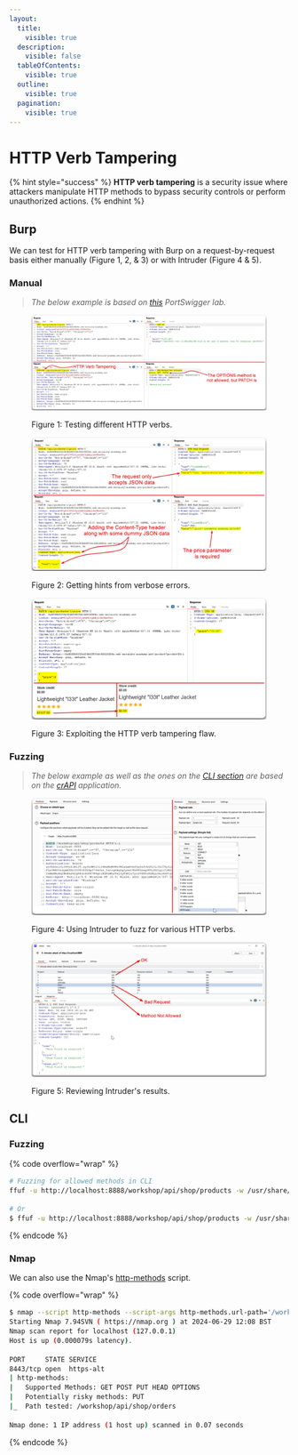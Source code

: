 ```yaml
---
layout:
  title:
    visible: true
  description:
    visible: false
  tableOfContents:
    visible: true
  outline:
    visible: true
  pagination:
    visible: true
---
```


# HTTP Verb Tampering

{% hint style="success" %}
**HTTP verb tampering** is a security issue where attackers manipulate HTTP methods to bypass security controls or perform unauthorized actions.
{% endhint %}

## Burp

We can test for HTTP verb tampering with Burp on a request-by-request basis either manually (Figure 1, 2, & 3) or with Intruder (Figure 4 & 5).

### Manual

> _The below example is based on_ [_this_](https://portswigger.net/web-security/api-testing/lab-exploiting-unused-api-endpoint) _PortSwigger lab._

<figure><img src="../../../.gitbook/assets/api_verb_tampering_1.png" alt=""><figcaption><p>Figure 1: Testing different HTTP verbs.</p></figcaption></figure>

<figure><img src="../../../.gitbook/assets/api_verb_tampering_2.png" alt=""><figcaption><p>Figure 2: Getting hints from verbose errors.</p></figcaption></figure>

<figure><img src="../../../.gitbook/assets/api_verb_tampering_3.png" alt=""><figcaption><p>Figure 3: Exploiting the HTTP verb tampering flaw.</p></figcaption></figure>

### Fuzzing

> _The below example as well as the ones on the_ [_CLI section_](http-verb-tampering.md#cli) _are based on the_ [_crAPI_](https://github.com/OWASP/crAPI) _application._

<figure><img src="../../../.gitbook/assets/api_verb_tampering_intruder_1.png" alt=""><figcaption><p>Figure 4: Using Intruder to fuzz for various HTTP verbs.</p></figcaption></figure>

<figure><img src="../../../.gitbook/assets/api_verb_tampering_intruder_2.png" alt=""><figcaption><p>Figure 5: Reviewing Intruder's results.</p></figcaption></figure>

## CLI

### Fuzzing

{% code overflow="wrap" %}
```bash
# Fuzzing for allowed methods in CLI
ffuf -u http://localhost:8888/workshop/api/shop/products -w /usr/share/wordlists/seclists/Fuzzing/http-request-methods.txt -X FUZZ -H 'Authorization: Bearer eyJhbGciOiJSUzI1NiJ9.eyJzdWIiOiJ4NzMzMUBtYWlsLmNvbSIsInJvbGUiOiJ1c2VyIiwiaWF0IjoxNzE5MzkzOTkwLCJleHAiOjE3MTk5OTg3OTB9.jZkxMQq8rbFtlBJyNcaNArb-BOv6Rfv1SrKO2cJE1sxmetAcImaLkplWfLzVNBXYeZpmB8DlIXUKrK0IHpJ744Jze_YaOrgbHqGg2ysbCfbKPZLwgSKDj0D2gjc21MIdQ3nqrpHi9wC-9rPMTUs5_S6L8-zyDf6PS5CWhxfsPJKXiqR54XJ1w95Xfy0lWbSQ7-O15ETC5AuDFZJkymGwqDJU77Rsl4143LZQEZIwPmDMiMqIWnEsJAIgRFxo0GfK7M4gtrBxN1WhzTwjOyFbNju7plY965Tu8IMQiGsiAGYtQOOcxdxtuSLl4fF6xbDvXyR5ccP4hpuCvOimZjYXgQ' -c -mc all -fc 405

# Or
$ ffuf -u http://localhost:8888/workshop/api/shop/products -w /usr/share/wordlists/seclists/Fuzzing/http-request-methods.txt -X FUZZ -c -fc 405
```
{% endcode %}

### Nmap

We can also use the Nmap's [http-methods](https://nmap.org/nsedoc/scripts/http-methods.html) script.

{% code overflow="wrap" %}
```bash
$ nmap --script http-methods --script-args http-methods.url-path='/workshop/api/shop/orders' localhost -p 8443
Starting Nmap 7.94SVN ( https://nmap.org ) at 2024-06-29 12:08 BST
Nmap scan report for localhost (127.0.0.1)
Host is up (0.000079s latency).

PORT     STATE SERVICE
8443/tcp open  https-alt
| http-methods:
|   Supported Methods: GET POST PUT HEAD OPTIONS
|   Potentially risky methods: PUT
|_  Path tested: /workshop/api/shop/orders

Nmap done: 1 IP address (1 host up) scanned in 0.07 seconds
```
{% endcode %}

